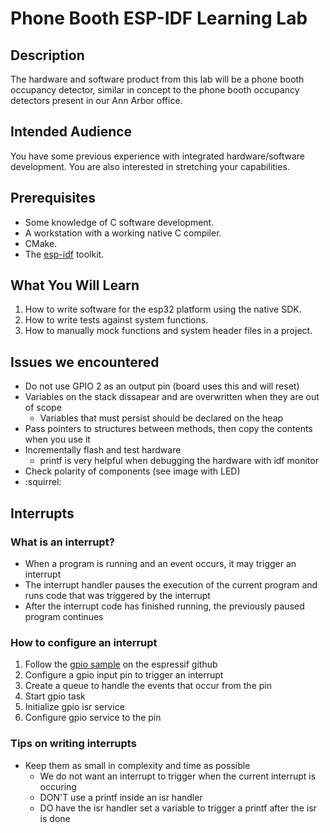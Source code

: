 # Phone Booth ESP-IDF Learning Lab

## Description

The hardware and software product from this lab will be a phone booth occupancy
detector, similar in concept to the phone booth occupancy detectors present in
our Ann Arbor office.

## Intended Audience

You have some previous experience with integrated hardware/software
development.  You are also interested in stretching your capabilities.

## Prerequisites

* Some knowledge of C software development.
* A workstation with a working native C compiler.
* CMake.
* The [esp-idf](https://docs.espressif.com/projects/esp-idf/en/stable/get-started/) toolkit.

## What You Will Learn

1. How to write software for the esp32 platform using the native SDK.
1. How to write tests against system functions.
1. How to manually mock functions and system header files in a project.


## Issues we encountered

* Do not use GPIO 2 as an output pin (board uses this and will reset)
* Variables on the stack dissapear and are overwritten when they are out of scope
  * Variables that must persist should be declared on the heap
* Pass pointers to structures between methods, then copy the contents when you use it
* Incrementally flash and test hardware
  * printf is very helpful when debugging the hardware with idf monitor
* Check polarity of components (see image with LED)
* :squirrel:

## Interrupts
### What is an interrupt?
* When a program is running and an event occurs, it may trigger an interrupt
* The interrupt handler pauses the execution of the current program and runs code that was triggered by the interrupt
* After the interrupt code has finished running, the previously paused program continues

### How to configure an interrupt
1. Follow the [gpio sample](https://github.com/espressif/esp-idf/blob/master/examples/peripherals/gpio/main/gpio_example_main.c) on the espressif github
1. Configure a gpio input pin to trigger an interrupt
1. Create a queue to handle the events that occur from the pin
1. Start gpio task
1. Initialize gpio isr service
1. Configure gpio service to the pin 

### Tips on writing interrupts
* Keep them as small in complexity and time as possible
  * We do not want an interrupt to trigger when the current interrupt is occuring
  * DON'T use a printf inside an isr handler
  * DO have the isr handler set a variable to trigger a printf after the isr is done
